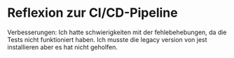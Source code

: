 # Reflexion zur CI/CD-Pipeline

Verbesserungen: Ich hatte schwierigkeiten mit der fehlebehebungen, da die Tests nicht funktioniert haben. Ich musste die legacy version von jest installieren aber es hat nicht geholfen.
